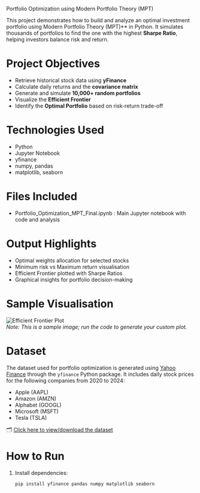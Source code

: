 Portfolio Optimization using Modern Portfolio Theory (MPT)

This project demonstrates how to build and analyze an optimal investment portfolio using  Modern Portfolio Theory (MPT)** in Python. It simulates thousands of portfolios to find the one with the highest **Sharpe Ratio**, helping investors balance risk and return.

# Project Objectives

- Retrieve historical stock data using **yFinance**
- Calculate daily returns and the **covariance matrix**
- Generate and simulate **10,000+ random portfolios**
- Visualize the **Efficient Frontier**
- Identify the **Optimal Portfolio** based on risk-return trade-off

# Technologies Used

- Python
- Jupyter Notebook
- yfinance
- numpy, pandas
- matplotlib, seaborn

# Files Included

- Portfolio_Optimization_MPT_Final.ipynb : Main Jupyter notebook with code and analysis

# Output Highlights

-  Optimal weights allocation for selected stocks
-  Minimum risk vs  Maximum return visualisation
-  Efficient Frontier plotted with Sharpe Ratios
- Graphical insights for portfolio decision-making

# Sample Visualisation

![Efficient Frontier Plot]( https://upload.wikimedia.org/wikipedia/commons/9/92/Efficient_frontier.png )  
*Note: This is a sample image; run the code to generate your custom plot.*

# Dataset

The dataset used for portfolio optimization is generated using [Yahoo Finance](https://finance.yahoo.com) through the `yfinance` Python package. It includes daily stock prices for the following companies from 2020 to 2024:

- Apple (AAPL)
- Amazon (AMZN)
- Alphabet (GOOGL)
- Microsoft (MSFT)
- Tesla (TSLA)

🗂️ [Click here to view/download the dataset](./portfolio_dataset.csv)

# How to Run

1. Install dependencies:
   ```bash
   pip install yfinance pandas numpy matplotlib seaborn
